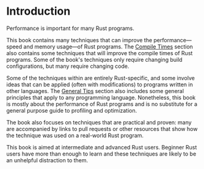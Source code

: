 # Introduction

Performance is important for many Rust programs. 

This book contains many techniques that can improve the performance—speed and
memory usage—of Rust programs. The [Compile Times] section also contains some
techniques that will improve the compile times of Rust programs. Some of the
book's techniques only require changing build configurations, but many require
changing code.

[Compile Times]: compile-times.md

Some of the techniques within are entirely Rust-specific, and some involve
ideas that can be applied (often with modifications) to programs written in
other languages. The [General Tips] section also includes some general
principles that apply to any programming language. Nonetheless, this book is
mostly about the performance of Rust programs and is no substitute for a
general purpose guide to profiling and optimization.

The book also focuses on techniques that are practical and proven: many are
accompanied by links to pull requests or other resources that show how the
technique was used on a real-world Rust program.

This book is aimed at intermediate and advanced Rust users. Beginner Rust users
have more than enough to learn and these techniques are likely to be an
unhelpful distraction to them.

[General Tips]: general-tips.md

